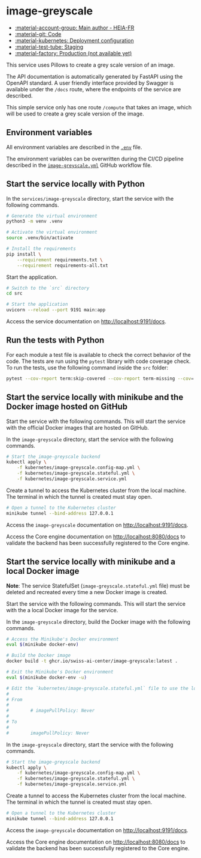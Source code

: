# image-greyscale

- [:material-account-group: Main author - HEIA-FR](https://www.hes-so.ch/swiss-ai-center/equipe)
- [:material-git: Code](https://github.com/swiss-ai-center/image-greyscale-service)
- [:material-kubernetes: Deployment configuration](https://github.com/swiss-ai-center/image-greyscale-service/tree/main/kubernetes)
- [:material-test-tube: Staging](https://image-greyscale-swiss-ai-center.kube.isc.heia-fr.ch)
- [:material-factory: Production (not available yet)](https://image-greyscale.swiss-ai-center.ch)

This service uses Pillows to create a grey scale version of an image.

The API documentation is automatically generated by FastAPI using the OpenAPI
standard. A user friendly interface provided by Swagger is available under the
`/docs` route, where the endpoints of the service are described.

This simple service only has one route `/compute` that takes an image, which
will be used to create a grey scale version of the image.

## Environment variables

All environment variables are described in the
[`.env`](https://github.com/swiss-ai-center/core-engine/blob/main/services/image-greyscale/.env)
file.

The environment variables can be overwritten during the CI/CD pipeline described
in the
[`image-greyscale.yml`](https://github.com/swiss-ai-center/core-engine/blob/main/.github/workflows/image-greyscale.yml)
GitHub workflow file.

## Start the service locally with Python

In the `services/image-greyscale` directory, start the service with the
following commands.

```sh
# Generate the virtual environment
python3 -m venv .venv

# Activate the virtual environment
source .venv/bin/activate

# Install the requirements
pip install \
    --requirement requirements.txt \
    --requirement requirements-all.txt
```

Start the application.

```sh
# Switch to the `src` directory
cd src

# Start the application
uvicorn --reload --port 9191 main:app
```

Access the service documentation on <http://localhost:9191/docs>.

## Run the tests with Python

For each module a test file is available to check the correct behavior of the
code. The tests are run using the `pytest` library with code coverage check. To
run the tests, use the following command inside the `src` folder:

```sh
pytest --cov-report term:skip-covered --cov-report term-missing --cov=. -s --cov-config=.coveragerc
```

## Start the service locally with minikube and the Docker image hosted on GitHub

Start the service with the following commands. This will start the service with
the official Docker images that are hosted on GitHub.

In the `image-greyscale` directory, start the service with the following
commands.

```sh
# Start the image-greyscale backend
kubectl apply \
    -f kubernetes/image-greyscale.config-map.yml \
    -f kubernetes/image-greyscale.stateful.yml \
    -f kubernetes/image-greyscale.service.yml
```

Create a tunnel to access the Kubernetes cluster from the local machine. The
terminal in which the tunnel is created must stay open.

```sh
# Open a tunnel to the Kubernetes cluster
minikube tunnel --bind-address 127.0.0.1
```

Access the `image-greyscale` documentation on <http://localhost:9191/docs>.

Access the Core engine documentation on <http://localhost:8080/docs> to validate
the backend has been successfully registered to the Core engine.

## Start the service locally with minikube and a local Docker image

**Note**: The service StatefulSet (`image-greyscale.stateful.yml` file) must be
deleted and recreated every time a new Docker image is created.

Start the service with the following commands. This will start the service with
the a local Docker image for the service.

In the `image-greyscale` directory, build the Docker image with the following
commands.

```sh
# Access the Minikube's Docker environment
eval $(minikube docker-env)

# Build the Docker image
docker build -t ghcr.io/swiss-ai-center/image-greyscale:latest .

# Exit the Minikube's Docker environment
eval $(minikube docker-env -u)

# Edit the `kubernetes/image-greyscale.stateful.yml` file to use the local image by uncommented the line `imagePullPolicy`
#
# From
#
#        # imagePullPolicy: Never
#
# To
#
#        imagePullPolicy: Never
```

In the `image-greyscale` directory, start the service with the following
commands.

```sh
# Start the image-greyscale backend
kubectl apply \
    -f kubernetes/image-greyscale.config-map.yml \
    -f kubernetes/image-greyscale.stateful.yml \
    -f kubernetes/image-greyscale.service.yml
```

Create a tunnel to access the Kubernetes cluster from the local machine. The
terminal in which the tunnel is created must stay open.

```sh
# Open a tunnel to the Kubernetes cluster
minikube tunnel --bind-address 127.0.0.1
```

Access the `image-greyscale` documentation on <http://localhost:9191/docs>.

Access the Core engine documentation on <http://localhost:8080/docs> to validate
the backend has been successfully registered to the Core engine.
